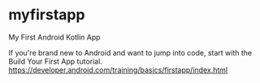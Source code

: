 # myfirstapp
My First Android Kotlin App

If you're brand new to Android and want to jump into code, start with the Build Your First App tutorial.
https://developer.android.com/training/basics/firstapp/index.html
